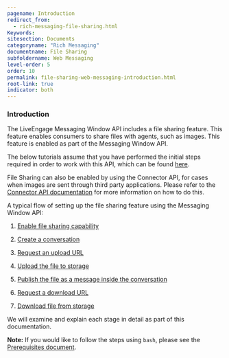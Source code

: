 ```yaml
---
pagename: Introduction
redirect_from:
  - rich-messaging-file-sharing.html
Keywords:
sitesection: Documents
categoryname: "Rich Messaging"
documentname: File Sharing
subfoldername: Web Messaging
level-order: 5
order: 10
permalink: file-sharing-web-messaging-introduction.html
root-link: true
indicator: both
---
```


### Introduction

The LiveEngage Messaging Window API includes a file sharing feature. This feature enables consumers to share files with agents, such as images. This feature is enabled as part of the Messaging Window API.

<div class="important">The below tutorials assume that you have performed the initial steps required in order to work with this API, which can be found <a href="/messaging-window-api-getting-started.html">here</a>.</div>

File Sharing can also be enabled by using the Connector API, for cases when images are sent through third party applications. Please refer to the [Connector API documentation](/share-image-example.html) for more information on how to do this.

A typical flow of setting up the file sharing feature using the Messaging Window API:

1. [Enable file sharing capability](file-sharing-web-messaging-enable-file-sharing.html)

2. [Create a conversation](file-sharing-web-messaging-create-a-conversation.html)

3. [Request an upload URL](file-sharing-web-messaging-request-upload-url.html)

4. [Upload the file to storage](file-sharing-web-messaging-upload-file-to-storage.html)

5. [Publish the file as a message inside the conversation](file-sharing-web-messaging-publish-message.html)

6. [Request a download URL](file-sharing-web-messaging-request-download-url.html)

7. [Download file from storage](file-sharing-web-messaging-download-file-from-storage.html)

We will examine and explain each stage in detail as part of this documentation.

**Note:** If you would like to follow the steps using `bash`, please see the [Prerequisites document](consumer-int-get-msg.html#prerequisites).
